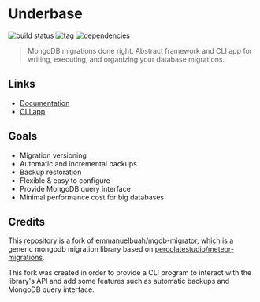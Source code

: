 # Underbase

[![build status](https://img.shields.io/travis/sundowndev/underbase/master.svg?style=flat-square)](https://travis-ci.org/sundowndev/underbase)
[![tag](https://img.shields.io/github/release/sundowndev/underbase.svg?style=flat-square)](https://github.com/sundowndev/underbase/releases)
[![dependencies](https://david-dm.org/sundowndev/underbase/status.svg?style=flat-square)](https://david-dm.org/sundowndev/underbase)

>MongoDB migrations done right. Abstract framework and CLI app for writing, executing, and organizing your database migrations.

## Links

- [Documentation](https://sundowndev.github.io/underbase/)
- [CLI app](https://github.com/sundowndev/underbase-cli)

## Goals

- Migration versioning
- Automatic and incremental backups
- Backup restoration
- Flexible & easy to configure
- Provide MongoDB query interface
- Minimal performance cost for big databases

## Credits

This repository is a fork of [emmanuelbuah/mgdb-migrator](https://github.com/emmanuelbuah/mgdb-migrator), which is a generic mongodb migration library based on [percolatestudio/meteor-migrations](https://github.com/percolatestudio/meteor-migrations).

This fork was created in order to provide a CLI program to interact with the library's API and add some features such as automatic backups and MongoDB query interface.
